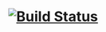 [![Build Status](https://travis-ci.com/shujunge/multiloc.svg?token=TTgJQzr5UpgTjRaygB4S&branch=master)](https://travis-ci.com/shujunge/travis_ci)
====

